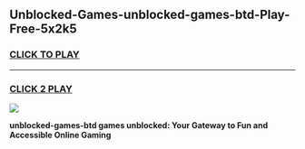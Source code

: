 
## Unblocked-Games-unblocked-games-btd-Play-Free-5x2k5
<h3>
<a href="https://premium76.site?title=unblocked-games-btd&ref=21A">CLICK TO PLAY</a></h3>
<hr>

<h3>
<a href="https://premium76.site?title=unblocked-games-btd&ref=21A">CLICK 2 PLAY</a>
  
</h3>

<a href="https://premium76.site?title=unblocked-games-btd&ref=21A"><img src="https://clearcache.store/games.png"></a>


**unblocked-games-btd games unblocked: Your Gateway to Fun and Accessible Online Gaming**
